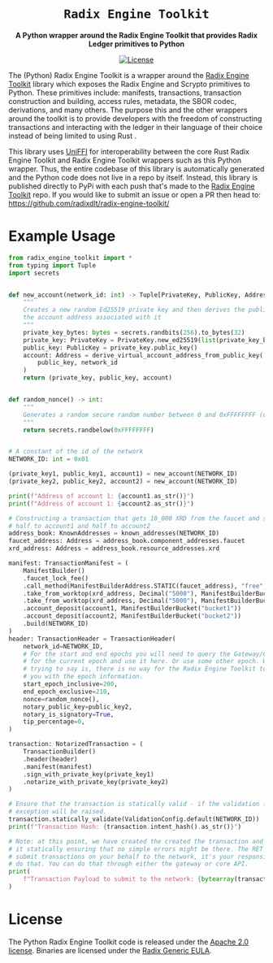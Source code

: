 <div align="center">
  <h1><code>Radix Engine Toolkit</code></h1>
  <p>
    <strong>A Python wrapper around the Radix Engine Toolkit that provides Radix Ledger primitives to Python</strong>
  </p>

[![License](https://img.shields.io/badge/License-Apache_2.0-blue.svg)](https://opensource.org/licenses/Apache-2.0)
</div>

The (Python) Radix Engine Toolkit is a wrapper around the [Radix Engine Toolkit](https://github.com/radixdlt/radix-engine-toolkit/) library which exposes the Radix Engine and Scrypto primitives to Python. These primitives include: manifests, transactions, transaction construction and building, access rules, metadata, the SBOR codec, derivations, and many others. The purpose this and the other wrappers around the toolkit is to provide developers with the freedom of constructing transactions and interacting with the ledger in their language of their choice instead of being limited to using Rust <!-- Even though I really think you should learn and use Rust!. -->.

This library uses [UniFFI](https://github.com/mozilla/uniffi-rs) for interoperability between the core Rust Radix Engine Toolkit and Radix Engine Toolkit wrappers such as this Python wrapper. Thus, the entire codebase of this library is automatically generated and the Python code does not live in a repo by itself. Instead, this library is published directly to PyPi with each push that's made to the [Radix Engine Toolkit](https://github.com/radixdlt/radix-engine-toolkit/) repo. If you would like to submit an issue or open a PR then head to: https://github.com/radixdlt/radix-engine-toolkit/

# Example Usage

```py
from radix_engine_toolkit import *
from typing import Tuple
import secrets


def new_account(network_id: int) -> Tuple[PrivateKey, PublicKey, Address]:
    """
    Creates a new random Ed25519 private key and then derives the public key and
    the account address associated with it
    """
    private_key_bytes: bytes = secrets.randbits(256).to_bytes(32)
    private_key: PrivateKey = PrivateKey.new_ed25519(list(private_key_bytes))
    public_key: PublicKey = private_key.public_key()
    account: Address = derive_virtual_account_address_from_public_key(
        public_key, network_id
    )
    return (private_key, public_key, account)


def random_nonce() -> int:
    """
    Generates a random secure random number between 0 and 0xFFFFFFFF (u32::MAX)
    """
    return secrets.randbelow(0xFFFFFFFF)


# A constant of the id of the network
NETWORK_ID: int = 0x01

(private_key1, public_key1, account1) = new_account(NETWORK_ID)
(private_key2, public_key2, account2) = new_account(NETWORK_ID)

print(f"Address of account 1: {account1.as_str()}")
print(f"Address of account 1: {account2.as_str()}")

# Constructing a transaction that gets 10_000 XRD from the faucet and sends
# half to account1 and half to account2
address_book: KnownAddresses = known_addresses(NETWORK_ID)
faucet_address: Address = address_book.component_addresses.faucet
xrd_address: Address = address_book.resource_addresses.xrd

manifest: TransactionManifest = (
    ManifestBuilder()
    .faucet_lock_fee()
    .call_method(ManifestBuilderAddress.STATIC(faucet_address), "free", [])
    .take_from_worktop(xrd_address, Decimal("5000"), ManifestBuilderBucket("bucket1"))
    .take_from_worktop(xrd_address, Decimal("5000"), ManifestBuilderBucket("bucket2"))
    .account_deposit(account1, ManifestBuilderBucket("bucket1"))
    .account_deposit(account2, ManifestBuilderBucket("bucket2"))
    .build(NETWORK_ID)
)
header: TransactionHeader = TransactionHeader(
    network_id=NETWORK_ID,
    # For the start and end epochs you will need to query the Gateway/Core APIs
    # for the current epoch and use it here. Or use some other epoch. What I'm
    # trying to say is, there is no way for the Radix Engine Toolkit to provide
    # you with the epoch information.
    start_epoch_inclusive=200,
    end_epoch_exclusive=210,
    nonce=random_nonce(),
    notary_public_key=public_key2,
    notary_is_signatory=True,
    tip_percentage=0,
)

transaction: NotarizedTransaction = (
    TransactionBuilder()
    .header(header)
    .manifest(manifest)
    .sign_with_private_key(private_key1)
    .notarize_with_private_key(private_key2)
)

# Ensure that the transaction is statically valid - if the validation fails an
# exception will be raised.
transaction.statically_validate(ValidationConfig.default(NETWORK_ID))
print(f"Transaction Hash: {transaction.intent_hash().as_str()}")

# Note: at this point, we have created the created the transaction and validated
# it statically ensuring that no simple errors might be there. The RET does not
# submit transactions on your behalf to the network, it's your responsibility to
# do that. You can do that through either the gateway or core API.
print(
    f"Transaction Payload to submit to the network: {bytearray(transaction.compile()).hex()}"
)
```

# License

The Python Radix Engine Toolkit code is released under the [Apache 2.0 license](./LICENSE). Binaries are licensed under the [Radix Generic EULA](https://www.radixdlt.com/terms/genericEULA).